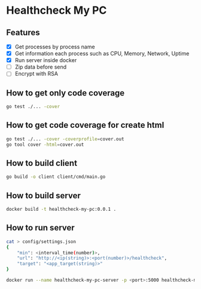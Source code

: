 # Healthcheck My PC

## Features

- [X] Get processes by process name
- [X] Get information each process such as CPU, Memory, Network, Uptime
- [X] Run server inside docker
- [ ] Zip data before send
- [ ] Encrypt with RSA

## How to get only code coverage

```sh
go test ./... -cover
```

## How to get code coverage for create html

```sh
go test ./... -cover -coverprofile=cover.out
go tool cover -html=cover.out
```

## How to build client

```sh
go build -o client client/cmd/main.go
```

## How to build server

```sh
docker build -t healthcheck-my-pc:0.0.1 .
```

## How to run server

```sh
cat > config/settings.json
{
    "min": <interval_time(number)>,
    "url": "http://<ip(string)>:<port(number)>/healthcheck",
    "target": "<app_target(string)>"
}

docker run --name healthcheck-my-pc-server -p <port>:5000 healthcheck-my-pc:0.0.1
```
